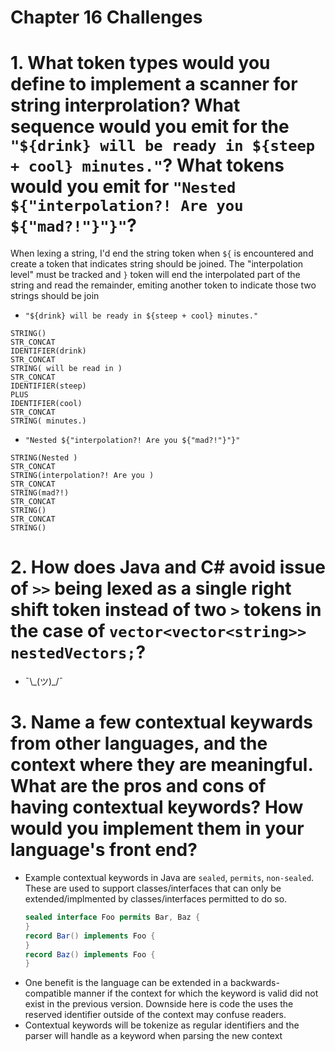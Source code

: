 Chapter 16 Challenges
=====================

# 1. What token types would you define to implement a scanner for string interprolation? What sequence would you emit for the `"${drink} will be ready in ${steep + cool} minutes."`? What tokens would you emit for `"Nested ${"interpolation?! Are you ${"mad?!"}"}"`?

When lexing a string, I'd end the string token when `${` is encountered and create a token that indicates string should be joined. The "interpolation level" must be tracked and `}` token will end the interpolated part of the string and read the remainder, emiting another token to indicate those two strings should be join

* `"${drink} will be ready in ${steep + cool} minutes."`
```
STRING()
STR_CONCAT
IDENTIFIER(drink)
STR_CONCAT
STRING( will be read in )
STR_CONCAT
IDENTIFIER(steep)
PLUS
IDENTIFIER(cool)
STR_CONCAT
STRING( minutes.)
```
* `"Nested ${"interpolation?! Are you ${"mad?!"}"}"`
```
STRING(Nested )
STR_CONCAT
STRING(interpolation?! Are you )
STR_CONCAT
STRING(mad?!)
STR_CONCAT
STRING()
STR_CONCAT
STRING()
```

# 2. How does Java and C# avoid issue of `>>` being lexed as a single right shift token instead of two `>` tokens in the case of `vector<vector<string>> nestedVectors;`?

* ¯\\\_(ツ)\_/¯

# 3. Name a few contextual keywards from other languages, and the context where they are meaningful. What are the pros and cons of having contextual keywords? How would you implement them in your language's front end?

* Example contextual keywords in Java are `sealed`, `permits`, `non-sealed`. These are used to support classes/interfaces that can only be extended/implmented by classes/interfaces permitted to do so.
    ```java
    sealed interface Foo permits Bar, Baz {
    }
    record Bar() implements Foo {
    }
    record Baz() implements Foo {
    }
    ```
* One benefit is the language can be extended in a backwards-compatible manner if the context for which the keyword is valid did not exist in the previous version. Downside here is code the uses the reserved identifier outside of the context may confuse readers.
* Contextual keywords will be tokenize as regular identifiers and the parser will handle as a keyword when parsing the new context
